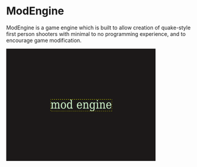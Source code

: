 # ModEngine

ModEngine is a game engine which is built to allow creation of quake-style first person shooters with minimal to no programming experience, and to encourage game modification. 

<img src="https://github.com/BradfordMedeiros/ModEngine/blob/master/misc/modengine.png" width="400" height="300">


